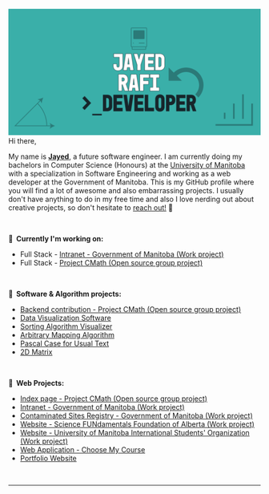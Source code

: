 <a href ="https://github.com/JayedRafiProjects"><img src="https://github.com/JayedRafiProjects/JayedRafiProjects/blob/main/poster.png" alt="cover"></a>
Hi there,
<p>My name is <strong><a href = "https://jayedrafi.com">Jayed</a></strong>, a future software engineer. I am currently doing my bachelors in Computer Science (Honours) at the <a href= "https://en.wikipedia.org/wiki/University_of_Manitoba">University of Manitoba</a> with a specialization in Software Engineering and working as a web developer at the Government of Manitoba. This is my GitHub profile where you will find a lot of awesome and also embarrassing projects. I usually don't have anything to do in my free time and also I love nerding out about creative projects, so don't hesitate to <a href = "https://jayedrafi.com">reach out!</a> 🙂 </p>
<br/>

<p>🧪<strong>&nbsp;&nbsp;Currently I'm working on:</strong>
<ul>
  <li>Full Stack - <a href ="">Intranet - Government of Manitoba (Work project)</a></li>
  <li>Full Stack - <a href ="https://jayedrafiprojects.github.io/cmath.c/">Project CMath (Open source group project)</a></li>
</ul>
<br/>

<p>🧪<strong>&nbsp;&nbsp;Software & Algorithm projects:</strong>
<ul>
  <li><a href ="https://jayedrafiprojects.github.io/cmath.c/">Backend contribution - Project CMath (Open source group project)</a></li>
  <li><a href ="https://github.com/JayedRafiProjects/data_visualization_software">Data Visualization Software</a></li>
  <li><a href ="https://github.com/JayedRafiProjects/sorting_algorithm_visualizer">Sorting Algorithm Visualizer</a></li>
  <li><a href ="https://github.com/JayedRafiProjects/arbritary_mapping_algorithm">Arbitrary Mapping Algorithm</a></li>
  <li><a href ="https://github.com/JayedRafiProjects/pascal_case_for_usual_texts">Pascal Case for Usual Text</a></li>
  <li><a href ="https://github.com/JayedRafiProjects/2DMatrix">2D Matrix</a></li>
</ul>
<br/>

<p>🧪<strong>&nbsp;&nbsp;Web Projects:</strong></p>
<ul>
  <li><a href ="https://jayedrafiprojects.github.io/cmath.c/">Index page - Project CMath (Open source group project)</a></li>
  <li><a href ="">Intranet - Government of Manitoba (Work project)</a></li>
  <li><a href ="">Contaminated Sites Registry - Government of Manitoba (Work project)</a></li>
  <li><a href ="">Website - Science FUNdamentals  Foundation of Alberta (Work project)</a></li>
  <li><a href ="https://www.umiso.ca/">Website - University of Manitoba International Students' Organization (Work project)</a></li>
  <li><a href ="">Web Application - Choose My Course</a></li>
  <li><a href ="https://jayedrafi.com">Portfolio Website</a></li>
</ul>
<br/>

<hr>

<!--
** c
-->
